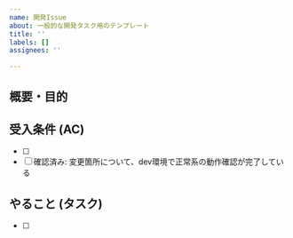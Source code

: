 ```yaml
---
name: 開発Issue
about: 一般的な開発タスク用のテンプレート
title: ''
labels: []
assignees: ''

---
```


<!-- タイトルは以下のフォーマットで記載
（Who）が (what) をできる または ～をする
-->

## 概要・目的

<!-- 目的(why) と実現したいこと（what）を書く -->
<!-- 以下のフォーマットで記載 
 (why) のため、(what) をできるようにする。
-->

## 受入条件 (AC)

<!-- このissueが受入可能となる条件（どのような状態になれば完了か）を書く-->
<!-- 以下のフォーマットで記載 
（who）が (given) の状態で (when) の時に (what) ができる
-->

- [ ] 
- [ ] 確認済み: 変更箇所について、dev環境で正常系の動作確認が完了している

## やること (タスク)

<!-- この受入条件を実現するためにやることを書く-->
<!-- 以下のフォーマットで記載
(how) をする
-->

- [ ] 
